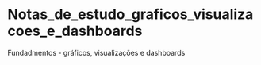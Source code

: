 # Notas_de_estudo_graficos_visualizacoes_e_dashboards
 Fundadmentos - gráficos, visualizações e dashboards
